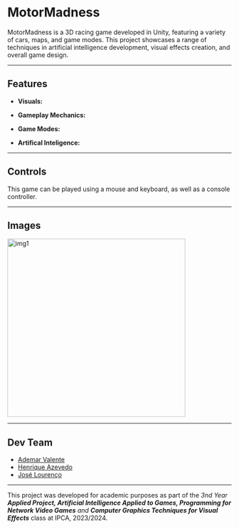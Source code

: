 # MotorMadness

MotorMadness is a 3D racing game developed in Unity, featuring a variety of cars, maps, and game modes. This project showcases a range of techniques in artificial intelligence development, visual effects creation, and overall game design.

---

## Features

- **Visuals:**

- **Gameplay Mechanics:**

- **Game Modes:**

- **Artifical Inteligence:**


---

## Controls
This game can be played using a mouse and keyboard, as well as a console controller.

---

## Images
<img scr=https://github.com/user-attachments/assets/3273993f-7722-4b41-8840-67ffd0141346 alt="img1" width="400"/>

---

## Dev Team
- [Ademar Valente](https://github.com/ademar1k82)
- [Henrique Azevedo](https://github.com/rkt2902)
- [José Lourenço](https://github.com/jpmlourenco76)

---

This project was developed for academic purposes as part of the *3nd Year ***Applied Project*, *Artificial Intelligence Applied to Games*, *Programming for Network Video Games*** and ***Computer Graphics Techniques for Visual Effects**** class at IPCA, 2023/2024.
